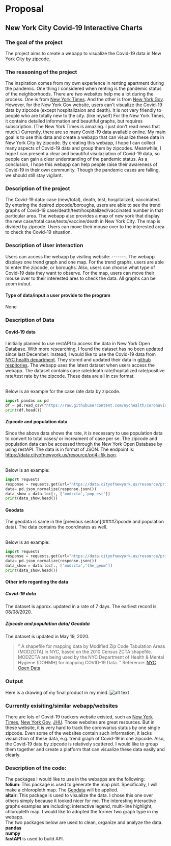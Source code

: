 # Proposal 
## New York City Covid-19 Interactive Charts

### The goal of the project 
The project aims to create a webapp to visualize the Covid-19 data in New York City by zipcode. 

### The reasoning of the project
The inspiration comes from my own experience in renting apartment during the pandemic. One thing I considered when renting is the pandemic status of the neighborhoods. There are two websites help me a lot during the process. One is from [New York Times](https://www.nytimes.com/interactive/2020/us/coronavirus-us-cases.html). And the other is from [New York Gov](https://www1.nyc.gov/site/doh/covid/covid-19-data.page#7day). However, for the New York Gov website, users can't visualize the Covid-19 data by zipcode (except hospitalizaion and death). It is not very friendly to people who are totally new to the city. (like myself)  For the New York Times, it contains detailed information and beautiful graphs, but requires subscription. (The New York Times is amazing. I just don't read news that much.) Currently, there are so many Covid-19 data available online. My main goal is to use this data and create a webapp that can visualize these data in New York City by zipcode. By creating this webapp, I hope I can collect many aspects of Covid-19 data and group them by zipcodes. Meanwhile, I hope I can present a clear and beautiful visulaziation of Covid-19 data, so people can gain a clear understanding of the pandemic status. As a conclusion, I hope this webapp can help people raise their awareness of Covid-19 in their own community. Though the pandemic cases are falling, we should still stay vigilant. 

### Description of the project
The Covid-19 data: case (new/total), death, test, hospitalized, vaccinated.
<br> By entering the desired zipcode/boroughs, users are able to see the trend graphs of Covid-19 case/death/test/hospitalized/vaccinated number in that particular area. The webapp also provides a map of new york that display the new case/total case/tests/vaccine/death in New York City. The map is divided by zipcode. Users can move their mouse over to the interested area to check the Covid-19 situation.

### Description of User interaction 
Users can access the webapp by visiting website: -------. The webapp displays one trend graph and one map. For the trend graphs, users are able to enter the zipcode, or boroughs. Also, users can choose what type of Covid-19 data they want to observe. For the map, users can move their mouse over to their interested ares to check the data. All graphs can be zoom in/out. 
#### Type of data/input a user provide to the program
None

### Description of Data
#### Covid-19 data 
I initially planned to use restAPI to access the data in New York Open Database. With more researching, I found the dataset has no been updated since last December. Instead, I would like to use the Covid-19 data from [NYC health department](https://www1.nyc.gov/site/doh/covid/covid-19-data-totals.page#zip). They stored and updated their data in [github respitories](https://github.com/nychealth/coronavirus-data/tree/master/trends). The webapp uses the latest dataset when users access the webapp. The dataset contains case rate/death rate/hopitalized rate/positive rate/test rate by the zipcode. These data are all in csv format. 

<br> Below is an example for the case rate data by zipcode.

``` Python 
import pandas as pd 
df = pd.read_csv("https://raw.githubusercontent.com/nychealth/coronavirus-data/master/trends/caserate-by-modzcta.csv", header=None)
print(df.head())
```
#### Zipcode and population data
Since the above data shows the rate, it is necessary to use population data to convert to total cases/ or increament of case per se. The zipcode and population data can be accessed through the New York Open Database by using restAPI. The data is in format of JSON. The endpoint is: https://data.cityofnewyork.us/resource/pri4-ifjk.json. 

<br> Below is an example: 

```Python
import requests
response = requests.get(url="https://data.cityofnewyork.us/resource/pri4-ifjk.json")
data= pd.json_normalize(response.json())
data_show = data.loc[:, ['modzcta','pop_est']]
print(data_show.head())
```
#### Geodata
The geodata is same in the [previous section](####Zipcode and population data). 
The data contains the coordinates as well. 

<br> Below is an example: 

```Python
import requests
response = requests.get(url="https://data.cityofnewyork.us/resource/pri4-ifjk.json")
data= pd.json_normalize(response.json())
data_show = data.loc[:, ['modzcta','the_geom']]
print(data_show.head())
```
#### Other info regarding the data
##### Covid-19 data
The dataset is approx. updated in a rate of 7 days. The earliest record is 08/08/2020.
##### Zipcode and population data/ Geodata
The dataset is updated in May 19, 2020. 
> " A shapefile for mapping data by Modified Zip Code Tabulation Areas (MODZCTA) in NYC, based on the 2010 Census ZCTA shapefile. MODZCTA are being used by the NYC Department of Health & Mental Hygiene (DOHMH) for mapping COVID-19 Data. "
> Reference: [NYC Open Data](https://data.cityofnewyork.us/Health/Modified-Zip-Code-Tabulation-Areas-MODZCTA-/pri4-ifjk)

### Output 
Here is a drawing of my final product in my mind. 
![alt text](https://raw.githubusercontent.com/yam020/NYCCIC/main/img/img.png)

### Currently exisiting/similar webapp/websites
There are lots of Covid-19 trackers website existed, such as [New York Times](https://www.nytimes.com/interactive/2020/us/coronavirus-us-cases.html), [New York Gov](https://www1.nyc.gov/site/doh/covid/covid-19-data.page#7day), [JHU](https://coronavirus.jhu.edu/us-map). Those websites are great resources. But in these website, it is very hard to track the coronvarius status by one single zipcode. Even some of the websites contain such information, it lacks visualiztion of these data, e.g. trend graph of Covid-19 in one zipcode. Also, the Covid-19 data by zipcode is relatively scattered. I would like to group them together and create a platform that can visualize these data easily and clearly. 

### Description of the code:
The packages I would like to use in the webapps are the following: 
<br> **folium**: This package is used to generate the map plot. Specifically, I will make a chloropleth map. The [Geodata](####Geodata) will be applied. 
<br> **altair**: This package is used to visualize the data. I chose this one over others simply because it looked nicer for me. The interesting interactive graphs examples are including: interactive legend, multi-line highlight, chloropleth map. I would like to adopted the former two graph type in my webapp.
<br> The two packages below are used to clean, organize and analyze the data. 
<br> **pandas**
<br> **numpy**
<br> **fastAPI** is used to build API. 
